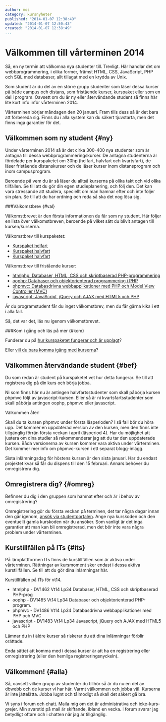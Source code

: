 ```yaml
---
author: mos
category: kursnyheter
published: "2014-01-07 12:38:49"
updated: "2014-01-07 12:50:43"
created: "2014-01-07 12:38:49"
...
```

Välkommen till vårterminen 2014
==================================

Så, en ny termin att välkomna nya studenter till. Trevligt. Här handlar det om webbprogrammering, i olika former, främst HTML, CSS, JavaScript, PHP och SQL med databaser, allt tillagat med en krydda av Unix.

Som student är du del av en större grupp studenter som läser dessa kurser på både campus och distans, som fristående kurser, kurspaket eller som en del i program. Oavsett om du är ny eller återvändande student så finns här lite kort info inför vårterminen 2014.

<!--more-->


Vårterminen börjar måndagen den 20 januari. Fram tills dess så är det bara att förbereda sig. Finns du i alla system kan du säkert tjuvstarta, men det finns inga garantier för det.



Välkommen som ny student {#ny}
-----------------------------------

Under vårterminen 2014 så är det cirka 300-400 nya studenter som är antagna till dessa webbprogrammeringskurser. De antagna studenterna är fördelade per kurspaketet om 30hp (helfart, halvfart och kvartsfart), de läser fristående distanskurser och de läser kurser inom distansprogram och inom campusprogram.

Beroende på vem du är så läser du alltså kurserna på olika takt och vid olika tillfällen. Se till att du gör din egen studieplanering, och följ den. Det kan vara stressande att studera, speciellt om man hamnar efter och inte följer sin plan. Se till att du har ordning och reda så ska det nog lösa sig.



###Välkomstbrev {#val}

Välkomstbrevet är den första informationen du får som ny student. Här följer en lista över välkomstbreven, beroende på vilket sätt du blivit antagen till kursen/kurserna.

Välkomstbrev till kurspaketet:

* [Kurspaket helfart](http://edu.bth.se/brev/KP400.pdf)
* [Kurspaket halvfart](http://edu.bth.se/brev/KP401.pdf)
* [Kurspaket halvfart](http://edu.bth.se/brev/KP402.pdf)

Välkomstbrev till fristående kurser:

* [htmlphp: Databaser, HTML, CSS och skriptbaserad PHP-programmering](http://edu.bth.se/brev/C5302.pdf)
* [oophp: Databaser och objektorienterad programmering i PHP](http://edu.bth.se/brev/C5301.pdf)
* [phpmvc: Databasdrivna webbapplikationer med PHP och Model View Controller (MVC)](http://edu.bth.se/brev/C5300.pdf)
* [javascript: JavaScript, jQuery och AJAX med HTML5 och PHP](http://edu.bth.se/brev/C5304.pdf)

Är du programstudent får du inget välkomstbrev, men du får gärna kika i ett i alla fall.

Så, det var det, läs nu igenom välkomstbrevet.



###Kom i gång och läs på mer {#kom}

Funderar du på [hur kurspaketet fungerar och är upplagt](kurser/hur-fungerar-kurspaketet)?

Eller [vill du bara komma igång med kurserna](kurser/kom-igang)?



Välkommen återvändande student {#bef}
-----------------------------------

Du som redan är student på kurspaketet vet hur detta fungerar. Se till att registrera dig på din kurs och börja jobba.

Ni som finns här nu är antingen halvfartsstudenter som skall påbörja kursen phpmvc följt av javascript-kursen. Eller så är ni kvartsfartsstudenter som skall påbörja antingen oophp, phpmvc eller javascript.

Välkommen åter!

Skall du ta kursen phpmvc under första läsperioden? I så fall bör du höra upp. Det kommer en uppdaterad version av den kursen, men den finns inte tillgänglig förrän första veckan i april (läsperiod 4). Har du möjlighet att justera om dina studier så rekommenderar jag att du tar den uppdaterade kursen. Båda versionerna av kursen kommer vara aktiva under vårterminen. Det kommer mer info om phpmvc-kursen i ett separat blogg-inlägg.

Sista inlämningsdag för höstens kursen är den sista januari. Har du endast projektet kvar så får du dispens till den 15 februari. Annars behöver du omregistrera dig. 



Omregistrera dig? {#omreg}
-----------------------------------

Befinner du dig  i den gruppen som hamnat efter och är i behov av omregistrering?

Omregistrering gör du första veckan på terminen, det tar några dagar innan den går igenom, [ansök via studentportalen](https://studentportal.bth.se/web/studentportal.nsf/web.xsp/antagning_forandrad_studiegang). Ange nya kurskoden och den eventuellt gamla kurskoden när du ansöker. Som vanligt är det inga garantier att man kan bli omregistrerad, men det bör inte vara några problem under vårterminen.



Kurstillfällen på ITs {#its}
-----------------------------------

På läroplattformen ITs finns de kurstillfällen som är aktiva under vårterminen. Rättningar av kursmoment sker endast i dessa aktiva kurstillfällen. Se till att du gör dina inlämningar här.

Kurstillfällen på ITs för vt14.

* htmlphp - DV1462 Vt14 Lp34 Databaser, HTML, CSS och skriptbaserad PHP-prog
* oophp - DV1485 Vt14 Lp34 Databaser och objektorienterad PHP-program.
* phpmvc - DV1486 Vt14 Lp34 Databasdrivna webbapplikationer med PHP och MVC
* javascript - DV1483 Vt14 Lp34 Javascript, jQuery och AJAX med HTML5 och PHP

Lämnar du in i äldre kurser så riskerar du att dina inlämningar förblir orättade.

Enda sättet att komma med i dessa kurser är att ha en registrering eller omregistrering (eller den hemliga registreringsnyckeln). 



Välkommen! {#alla}
-----------------------------------

Så, oavsett vilken grupp av studenter du tillhör så är du nu en del av dbwebb och de kurser vi har här. Varmt välkommen och jobba väl. Kurserna är inte jättelätta. Jobba lugnt och tålmodigt så skall det säkert gå bra.

Vi syns i forum och chatt. Maila mig om det är administrativa och icke-kurs-grejer. Min svarstid på mail är skiftande, ibland en vecka. I forum svarar jag betydligt oftare och i chatten när jag är tillgänglig.
